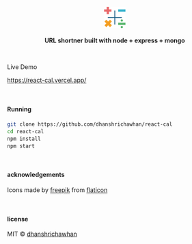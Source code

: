 <p align="center">
  <img src="calculator.png" height="50px"/>
  <br><br>
  <b>URL shortner built with node + express + mongo</b>
  <br>
</p>

&nbsp;

Live Demo

https://react-cal.vercel.app/

&nbsp;

#### Running

```sh
git clone https://github.com/dhanshrichawhan/react-cal
cd react-cal
npm install
npm start
```

&nbsp;

#### acknowledgements

Icons made by [freepik](https://www.flaticon.com/authors/freepik) from [flaticon](https://www.flaticon.com/)

&nbsp;

#### license

MIT © [dhanshrichawhan](https://github.com/dhanshrichawhan)
